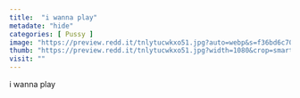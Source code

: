 ```yaml
---
title:  "i wanna play"
metadate: "hide"
categories: [ Pussy ]
image: "https://preview.redd.it/tnlytucwkxo51.jpg?auto=webp&s=f36bd6c7083e6dc0aac2f4ac9edd01fa9dcead78"
thumb: "https://preview.redd.it/tnlytucwkxo51.jpg?width=1080&crop=smart&auto=webp&s=47c47c9237e5f51b92b863a4964047b2540e6252"
visit: ""
---
```

i wanna play
